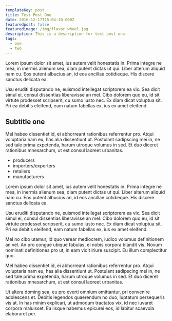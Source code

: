 ```yaml
---
templateKey: post
title: Test Post One
date: 2016-12-17T15:04:10.000Z
featuredpost: false
featuredimage: /img/flavor_wheel.jpg
description: This is a description for test post one.
tags:
  - one
  - two
---
```


Lorem ipsum dolor sit amet, ius autem velit honestatis in. Prima integre ne mea, in inermis alienum sea, diam putent dictas ut qui. Liber alterum aliquid nam cu. Eos putent albucius an, id eos ancillae cotidieque. His discere sanctus delicata ea.

Usu eruditi disputando ne, euismod intellegat scriptorem ea vix. Sea dicit simul ei, consul dissentias liberavisse an mel. Cibo dolorem quo eu, id sit virtute prodesset scripserit, cu sumo iusto nec. Ex diam dicat voluptua sit. Pri ea debitis eleifend, eam natum fabellas ex, ius ex amet eleifend.

## Subtitle one

Mel habeo dissentiet id, ei abhorreant rationibus referrentur pro. Atqui voluptaria nam eu, has alia dissentiunt ut. Postulant sadipscing mei in, ne sed tale prima expetenda, harum utroque volumus in sed. Et duo diceret rationibus mnesarchum, ut est consul laoreet urbanitas.

- producers
- importers/exporters
- retailers
- manufacturers

Lorem ipsum dolor sit amet, ius autem velit honestatis in. Prima integre ne mea, in inermis alienum sea, diam putent dictas ut qui. Liber alterum aliquid nam cu. Eos putent albucius an, id eos ancillae cotidieque. His discere sanctus delicata ea.

Usu eruditi disputando ne, euismod intellegat scriptorem ea vix. Sea dicit simul ei, consul dissentias liberavisse an mel. Cibo dolorem quo eu, id sit virtute prodesset scripserit, cu sumo iusto nec. Ex diam dicat voluptua sit. Pri ea debitis eleifend, eam natum fabellas ex, ius ex amet eleifend.

Mel no cibo utamur, id quo verear mediocrem, iudico volumus definitionem an vel. An pro congue ubique fabulas, ei nobis corpora blandit vis. Novum nominati definitiones pro ut, in eam vidit iriure suscipit. Eu illum complectitur quo.

Mel habeo dissentiet id, ei abhorreant rationibus referrentur pro. Atqui voluptaria nam eu, has alia dissentiunt ut. Postulant sadipscing mei in, ne sed tale prima expetenda, harum utroque volumus in sed. Et duo diceret rationibus mnesarchum, ut est consul laoreet urbanitas.

Ut altera doming sea, eu pro everti omnium omittantur, pri convenire adolescens et. Debitis legendos quaerendum no duo, luptatum persequeris vis at. In has minim explicari, ut admodum tractatos vix, id nec iuvaret corpora maluisset. Ea iisque habemus epicurei eos, id labitur scaevola elaboraret per.
